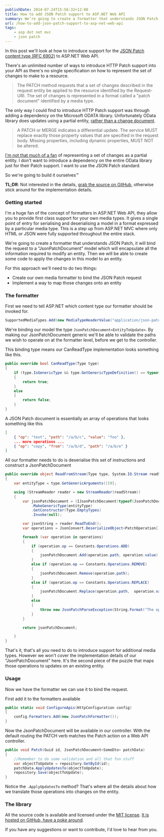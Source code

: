 ```yaml
---
publishDate: 2014-07-24T15:56:32+12:00
title: How to add JSON Patch support to ASP.NET Web API
summary: We’re going to create a formatter that understands JSON Patch.
url: /how-to-add-json-patch-support-to-asp-net-web-api
tags:
    - asp dot net mvc
    - json patch
---
```


In this post we'll look at how to introduce support for the [JSON Patch content type (RFC 6902)](https://tools.ietf.org/html/rfc6902) to ASP.NET Web API.

There's an unlimited number of ways to introduce HTTP Patch support into your API as there's no single specification on how to represent the set of changes to make to a resource.

> The PATCH method requests that a set of changes described in the request entity be applied to the resource identified by the Request- URI. The set of changes is represented in a format called a "patch document" identified by a media type.

The only way I could find to introduce HTTP Patch support was through adding a dependency on the Microsoft ODATA library. Unfortunately OData library does updates using a partial entity, [rather than a change document](https://www.odata.org/documentation/odata-version-3-0/odata-version-3-0-core-protocol#differentialupdate).

> A PATCH or MERGE indicates a differential update. The service MUST replace exactly those property values that are specified in the request body. Missing properties, including dynamic properties, MUST NOT be altered.

[I'm not that much of a fan](http://michael-mckenna.com/the-great-confusion-about-http-patch) of representing a set of changes as a partial entity. I don't want to introduce a dependency on the entire OData library just for their Patch support. I want to use the JSON Patch standard. 

So we're going to build it ourselves™

**TL;DR**: Not interested in the details, [grab the source on GitHub](https://github.com/myquay/JsonPatch), otherwise stick around for the implementation details.


### Getting started

I'm a huge fan of the concept of formatters in ASP.NET Web API, they allow you to provide first class support for your own media types. It gives a single point of entry for serialising and deserialising a model in a format expressed by a particular media type. This is a step up from ASP.NET MVC where only HTML or JSON were fully supported throughout the entire stack.

We're going to create a formatter that understands JSON Patch, it will bind the request to a "JsonPatchDocument" model which will encapsulate all the information required to modify an entity. Then we will be able to create some code to apply the changes in this model to an entity.

For this approach we'll need to do two things:

* Create our own media formatter to bind the JSON Patch request
* Implement a way to map those changes onto an entity

### The formatter

First we need to tell ASP.NET which content type our formatter should be invoked for.

```csharp
SupportedMediaTypes.Add(new MediaTypeHeaderValue("application/json-patch+json"));
```

We're binding our model the type `JsonPatchDocument<EntityToUpdate>`. By making our JsonPatchDocument generic we'll be able to validate the paths we wish to operate on at the formatter level, before we get to the controller.

This binding type means our CanReadType implementation looks something like this.

```csharp
public override bool CanReadType(Type type)
{
    if (type.IsGenericType && type.GetGenericTypeDefinition() == typeof(JsonPatchDocument<>))
    {
        return true;
    }
    else
    {
        return false;
    }
}
```

A JSON Patch document is essentially an array of operations that looks something like this

```json
[
    { "op": "test", "path": "/a/b/c", "value": "foo" },
    ... more operations ...
    { "op": "copy", "from": "/a/b/d", "path": "/a/b/e" }
]
```

All our formatter needs to do is deserialise this set of instructions and construct a JsonPatchDocument

```csharp
public override object ReadFromStream(Type type, System.IO.Stream readStream, System.Net.Http.HttpContent content, IFormatterLogger formatterLogger)
{
    var entityType = type.GetGenericArguments()[0];

    using (StreamReader reader = new StreamReader(readStream))
    {
        var jsonPatchDocument = (IJsonPatchDocument)typeof(JsonPatchDocument<>)
            .MakeGenericType(entityType)
            .GetConstructor(Type.EmptyTypes)
            .Invoke(null);

        var jsonString = reader.ReadToEnd();
        var operations = JsonConvert.DeserializeObject<PatchOperation[]>(jsonString);

        foreach (var operation in operations)
        {
            if (operation.op == Constants.Operations.ADD)
            {
                jsonPatchDocument.Add(operation.path, operation.value);
            }
            else if (operation.op == Constants.Operations.REMOVE)
            {
                jsonPatchDocument.Remove(operation.path);
            }
            else if (operation.op == Constants.Operations.REPLACE)
            {
                jsonPatchDocument.Replace(operation.path,  operation.value);
            }
            else
            {
                throw new JsonPatchParseException(String.Format("The operation '{0}' is not supported.", operation.op));
            }
        }

        return jsonPatchDocument;

    }
}
```

That's it, that's all you need to do to introduce support for additional media types. However we won't cover the implementation details of our "JsonPatchDocument" here. It's the second piece of the puzzle that maps those operations to updates on an existing entity.

### Usage

Now we have the formatter we can use it to bind the request.

First add it to the formatters available

```csharp
public static void ConfigureApis(HttpConfiguration config)
{
    config.Formatters.Add(new JsonPatchFormatter());
}
```

Now the JsonPatchDocument will be available in our controller. With the default routing the PATCH verb matches the Patch action on a Web API controller.

```csharp
public void Patch(Guid id, JsonPatchDocument<SomeDto> patchData)
{
    //Remember to do some validation and all that fun stuff
    var objectToUpdate = repository.GetById(id);
    patchData.ApplyUpdatesTo(objectToUpdate);
    repository.Save(objectToUpdate);
}
```
    
Notice the `.ApplyUpdatesTo` method? That's where all the details about how we translate those operations into changes on the entity.


### The library

All the source code is available and licensed under the [MIT license](https://github.com/myquay/JsonPatch/blob/master/LICENSE). [It is hosted on GitHub, have a poke around](https://github.com/myquay/JsonPatch). 

If you have any suggestions or want to contribute, I'd love to hear from you.